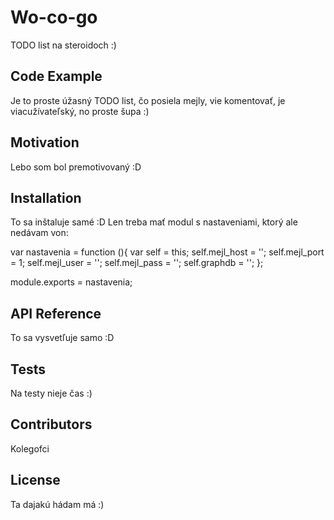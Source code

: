 # Wo-co-go

TODO list na steroidoch :)

## Code Example

Je to proste úžasný TODO list, čo posiela mejly, vie komentovať, je viacužívateľský, no proste šupa :)

## Motivation

Lebo som bol premotivovaný :D

## Installation

To sa inštaluje samé :D
Len treba mať modul s nastaveniami, ktorý ale nedávam von:

var nastavenia = function (){
	var self = this;
		self.mejl_host = '';
		self.mejl_port = 1;
		self.mejl_user = '';
		self.mejl_pass = '';
		self.graphdb = '';
};

module.exports = nastavenia;


## API Reference

To sa vysvetľuje samo :D

## Tests

Na testy nieje čas :)

## Contributors

Kolegofci

## License

Ta dajakú hádam má :)
